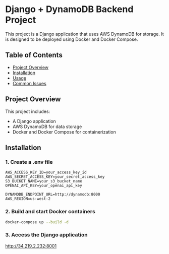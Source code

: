 # Django + DynamoDB Backend Project

This project is a Django application that uses AWS DynamoDB for storage. It is designed to be deployed using Docker and Docker Compose.

## Table of Contents
- [Project Overview](#project-overview)
- [Installation](#installation)
- [Usage](#usage)
- [Common Issues](#common-issues)

## Project Overview
This project includes:
- A Django application
- AWS DynamoDB for data storage
- Docker and Docker Compose for containerization

## Installation

### 1. Create a .env file
```plaintext
AWS_ACCESS_KEY_ID=your_access_key_id
AWS_SECRET_ACCESS_KEY=your_secret_access_key
S3_BUCKET_NAME=your_s3_bucket_name
OPENAI_API_KEY=your_openai_api_key

DYNAMODB_ENDPOINT_URL=http://dynamodb:8000
AWS_REGION=us-west-2
```

### 2. Build and start Docker containers
```bash
docker-compose up --build -d
```

### 3. Access the Django application
http://34.219.2.232:8001
